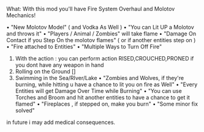 What:
With this mod you'll have Fire System Overhaul and Molotov Mechanics!

• "New Molotov Model" ( and Vodka As Well )
• "You can Lit UP a Molotov and throws it"
• "Players / Animal / Zombies" will take flame
• "Damage On Contact if you Step On the molotov flames" ( or if another entities step on )
• "Fire attached to Entities"
• "Multiple Ways to Turn Off Fire"
1) With the action : you can perform action RISED,CROUCHED,PRONED if you dont have any weapon in hand
2) Rolling on the Ground []
3) Swimming in the Sea/RIver/Lake
• "Zombies and Wolves, if they're burning, while hitting u have a chance to lit you on fire as Well"
• "Every Entities will get Damage Over Time while Burning"
• "You can use Torches and Broom and hit another entities to have a chance to get it flamed"
• "Fireplaces , if stepped on, make you burn"
• "Some minor fix solved"

in future i may add medical consequences.